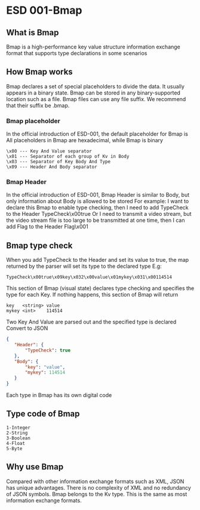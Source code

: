 # ESD 001-Bmap

 ## What is Bmap
 Bmap is a high-performance key value structure information exchange format that supports type declarations in some scenarios

 ## How Bmap works
 Bmap declares a set of special placeholders to divide the data. It usually appears in a binary state. Bmap can be stored in any binary-supported location such as a file. Bmap files can use any file suffix. We recommend that their suffix be .bmap.

 ### Bmap placeholder
 In the official introduction of ESD-001, the default placeholder for Bmap is
 All placeholders in Bmap are hexadecimal, while Bmap is binary
 ```
 ‌\x00 --- Key And Value separator
 ‌\x01 --- Separator of each group of Kv in Body
 ‌\x03 --- Separator of Key Body And Type
 ‌\x09 --- Header And Body separator
 ```
 ### Bmap Header
 In the official introduction of ESD-001, Bmap Header is similar to Body, but only information about Body is allowed to be stored
 For example: I want to declare this Bmap to enable type checking, then I need to add TypeCheck to the Header
 TypeCheck\x00true
 Or I need to transmit a video stream, but the video stream file is too large to be transmitted at one time, then I can add Flag to the Header
 Flag\x001

 ## Bmap type check
 When you add TypeCheck to the Header and set its value to true, the map returned by the parser will set its type to the declared type
 E.g:
 ```
 TypeCheck\x00true\x09key\x032\x00value\x01mykey\x031\x00114514
 ```
 This section of Bmap (visual state) declares type checking and specifies the type for each Key. If nothing happens, this section of Bmap will return
 ```
 key   <string> value
 mykey <int>    114514
 ```
 Two Key And Value are parsed out and the specified type is declared
 Convert to JSON
 ```json
 {
	"Header": {
		"TypeCheck": true
	},
	"Body": {
		"key": "value",
		"mykey": 114514
	}
}
 ```
 Each type in Bmap has its own digital code
 ## Type code of Bmap
 ```
 ‌1-Integer
 ‌2-String
 ‌3-Boolean
 ‌4-Float
 ‌5-Byte
 ```
 ## Why use Bmap
 Compared with other information exchange formats such as XML, JSON has unique advantages. There is no complexity of XML and no redundancy of JSON symbols. Bmap belongs to the Kv type. This is the same as most information exchange formats.
